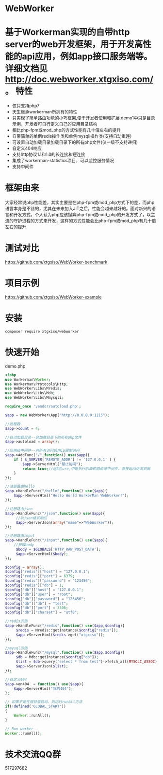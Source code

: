 WebWorker
========

基于Workerman实现的自带http server的web开发框架，用于开发高性能的api应用，例如app接口服务端等。 详细文档见 http://doc.webworker.xtgxiso.com/ 。
特性
========
* 仅只支持php7
* 天生继承workerman所拥有的特性
* 只实现了简单路由功能的小巧框架,便于开发者使用和扩展.demo1中只是目录示例，开发者可自行定义自己的应用目录结构
* 相比php-fpm或mod_php的方式性能有几十倍左右的提升
* 自带简单的单例redis操作类和单例mysqli操作类(支持自动重连)
* 可设置自动加载目录加载目录下的所有php文件(仅一级不支持递归)
* 自定义404响应
* 支持http协议1.1和1.0的长连接和短连接
* 集成了workerman-statistics项目，可以监控服务情况
* 支持中间件

框架由来
========
大家经常说php性能差，其实主要是在php-fpm或mod_php方式下的差，而php语言本身是不错的，尤其在未来加入JIT之后，性能会越来越好的。面对新兴的语言和开发方式，个人认为php应该抛弃php-fpm或mod_php的开发方式了，以主流的守护进程的方式来开发，这样的方式性能会比php-fpm或mod_php有几十倍左右的提升.

测试对比
========
https://github.com/xtgxiso/WebWorker-benchmark

项目示例
========
https://github.com/xtgxiso/WebWorker-example


安装
========

```
composer require xtgxiso/webworker
```

快速开始
======
demo.php
```php
<?php
use Workerman\Worker;
use Workerman\Protocols\Http;
use WebWorker\Libs\Mredis;
use WebWorker\Libs\Mdb;
use WebWorker\Libs\Mmysqli;

require_once 'vendor/autoload.php';

$app = new WebWorker\App("http://0.0.0.0:1215");

//进程数
$app->count = 4;

//自动加载目录--会加载目录下的所有php文件
$app->autoload = array();

//应用级中间件--对所有访问启用ip限制访问
$app->AddFunc("/",function() use($app){
    if ( $_SERVER['REMOTE_ADDR'] != '127.0.0.1' ) {
        $app->ServerHtml("禁止访问");
        return true;//返回ture,中断执行后面的路由或中间件，直接返回给浏览器
    }   
});

//注册路由hello
$app->HandleFunc("/hello",function() use($app){
    $app->ServerHtml("Hello World WorkerMan WebWorker!");
});

//注册路由json
$app->HandleFunc("/json",function() use($app){
     //以json格式响应
     $app->ServerJson(array("name"=>"WebWorker"));
});

//注册路由input
$app->HandleFunc("/input",function() use($app){
    //获取body
     $body = $GLOBALS['HTTP_RAW_POST_DATA'];
     $app->ServerHtml($body);
});

$config = array();
$config["redis"]["host"] = "127.0.0.1";
$config["redis"]["port"] = 6379;
$config["redis"]["password"] = "123456";
$config["redis"]["db"] = 1;
$config["db"]["host"] = "127.0.0.1";
$config["db"]["user"] = "root";
$config["db"]["password"] = "123456";
$config["db"]["db"] = "test";
$config["db"]["port"] = 3306;
$config["db"]["charset"] = "utf8";

//redis示例
$app->HandleFunc("/redis",function() use($app,$config){
     $redis = Mredis::getInstance($config["redis"]);
     $app->ServerHtml($redis->get("xtgxiso"));
});

//mysql示例
$app->HandleFunc("/mysql",function() use($app,$config){
     $db = Mdb::getInstance($config["db"]);
     $list = $db->query("select * from test")->fetch_all(MYSQLI_ASSOC);
     $app->ServerJson($list);
});

//自定义404
$app->on404  = function() use($app){
    $app->ServerHtml("我的404");
};

// 如果不是在根目录启动，则运行runAll方法
if(!defined('GLOBAL_START'))
{
    Worker::runAll();
}

// Run worker
Worker::runAll();
```


技术交流QQ群
========
517297682
